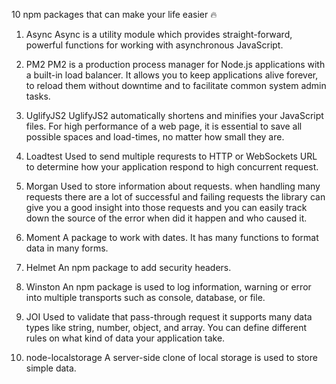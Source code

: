 10 npm packages that can make your life easier 🔥

1. Async
Async is a utility module which provides straight-forward, powerful functions for working with asynchronous JavaScript.

2. PM2
PM2 is a production process manager for Node.js applications with a built-in load balancer. It allows you to keep applications alive forever, to reload them without 
downtime and to facilitate common system admin tasks.

3. UglifyJS2
UglifyJS2 automatically shortens and minifies your JavaScript files. For high performance of a web page, it is essential to save all possible spaces and load-times, 
no matter how small they are.

4. Loadtest
Used to send multiple requrests to HTTP or WebSockets URL to determine how your application respond to high concurrent request.

5. Morgan
Used to store information about requests. when handling many requests there are a lot of successful and failing requests the library can give you a good insight into
those requests and you can easily track down the source of the error when did it happen and who caused it.

6. Moment
A package to work with dates. It has many functions to format data in many forms.

7. Helmet
An npm package to add security headers.

8. Winston
An npm package is used to log information, warning or error into multiple transports such as console, database, or file.

9. JOI
Used to validate that pass-through request it supports many data types like string, number, object, and array. You can define different rules on what kind of data your 
application take.

10. node-localstorage
A server-side clone of local storage is used to store simple data.
